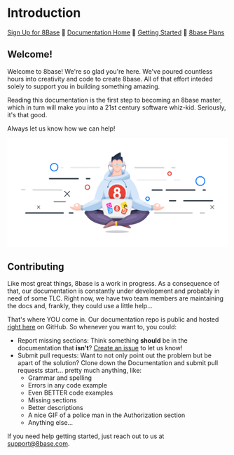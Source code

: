 # Introduction

[Sign Up for 8Base](https://auth.8base.com/login) 🤘 [Documentation Home](https://docs.8base.com) 📑 [Getting Started](https://docs.8base.com/getting-started/quick-start) 🚀 [8base Plans](https://www.8base.com/pricing)

## Welcome!

Welcome to 8base! We're so glad you're here. We've poured countless hours into creativity and code to create 8base. All of that effort inteded solely to support you in building something amazing.

Reading this documentation is the first step to becoming an 8base master, which in turn will make you into a 21st century software whiz-kid. Seriously, it's that good.

Always let us know how we can help!

![Zen Master](.gitbook/assets/zen-developer.png)

## Contributing

Like most great things, 8base is a work in progress. As a consequence of that, our documentation is constantly under development and probably in need of some TLC. Right now, we have two team members are maintaining the docs and, frankly, they could use a little help...

That's where YOU come in. Our documentation repo is public and hosted [right here](https://github.com/8base/documentation) on GitHub. So whenever you want to, you could:

* Report missing sections: Think something **should** be in the documentation that **isn't**? [Create an issue](https://github.com/8base/documentation/issues) to let us know!
* Submit pull requests: Want to not only point out the problem but be apart of the solution? Clone down the Documentation and submit pull requests start... pretty much anything, like:
	* Grammar and spelling
	* Errors in any code example
	* Even BETTER code examples
	* Missing sections
	* Better descriptions
	* A nice GIF of a police man in the Authorization section
	* Anything else...

If you need help getting started, just reach out to us at [support@8base.com](mailto:support@8base.com).